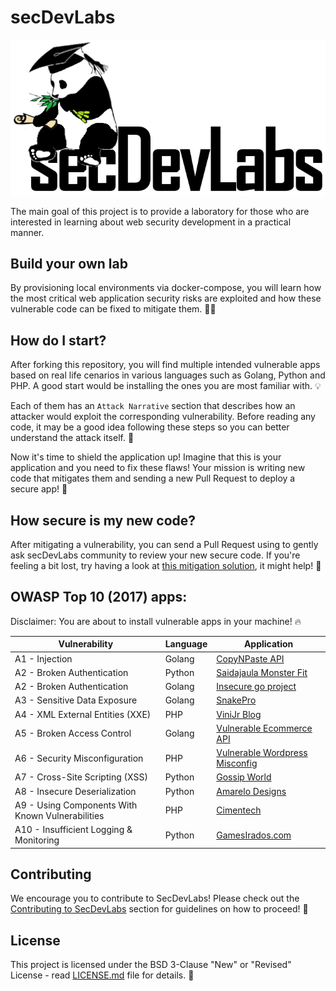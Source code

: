 # secDevLabs

<img src="images/secDevLabs-logo.png" align="" height="" />

The main goal of this project is to provide a laboratory for those who are interested in learning about web security development in a practical manner.

## Build your own lab

By provisioning local environments via docker-compose, you will learn how the most critical web application security risks are exploited and how these vulnerable code can be fixed to mitigate them. 👩‍💻

## How do I start?

After forking this repository, you will find multiple intended vulnerable apps based on real life cenarios in various languages such as Golang, Python and PHP. A good start would be installing the ones you are most familiar with. 💡

Each of them has an `Attack Narrative` section that describes how an attacker would exploit the corresponding vulnerability.  Before reading any code, it may be a good idea following these steps so you can better understand the attack itself. 💉

Now it's time to shield the application up! Imagine that this is your application and you need to fix these flaws! Your mission is writing new code that mitigates them and sending a new Pull Request to deploy a secure app! 🔐

## How secure is my new code?

After mitigating a vulnerability, you can send a Pull Request using to gently ask secDevLabs community to review your new secure code. If you're feeling a bit lost, try having a look at [this mitigation solution](https://github.com/globocom/secDevLabs/pull/29), it might help! 🚀

##  OWASP Top 10 (2017) apps:

Disclaimer: You are about to install vulnerable apps in your machine! 🔥

| Vulnerability | Language | Application |
| --- | --- | --- | 
| A1 - Injection | Golang | [CopyNPaste API](owasp-top10-2017-apps/a1/copy-n-paste) |
| A2 - Broken Authentication | Python | [Saidajaula Monster Fit](owasp-top10-2017-apps/a2/saidajaula-monster) |
| A2 - Broken Authentication | Golang | [Insecure go project](owasp-top10-2017-apps/a2/insecure-go-project) |
| A3 - Sensitive Data Exposure | Golang | [SnakePro](owasp-top10-2017-apps/a3/snake-pro)|
| A4 - XML External Entities (XXE) | PHP | [ViniJr Blog](owasp-top10-2017-apps/a4/vinijr-blog) |
| A5 - Broken Access Control | Golang | [Vulnerable Ecommerce API](owasp-top10-2017-apps/a5/ecommerce-api) |
| A6 - Security Misconfiguration | PHP | [Vulnerable Wordpress Misconfig](owasp-top10-2017-apps/a6/misconfig-wordpress) |
| A7 - Cross-Site Scripting (XSS) | Python | [Gossip World](owasp-top10-2017-apps/a7/gossip-world) |
| A8 - Insecure Deserialization | Python | [Amarelo Designs](owasp-top10-2017-apps/a8/amarelo-designs) |
| A9 - Using Components With Known Vulnerabilities | PHP | [Cimentech](owasp-top10-2017-apps/a9/cimentech) |
| A10 - Insufficient Logging & Monitoring | Python | [GamesIrados.com](owasp-top10-2017-apps/a10/games-irados) |

## Contributing
We encourage you to contribute to SecDevLabs! Please check out the [Contributing to SecDevLabs](/docs/CONTRIBUTING.md) section for guidelines on how to proceed! 🎉

## License

This project is licensed under the BSD 3-Clause "New" or "Revised" License - read [LICENSE.md](LICENSE.md) file for details. 📖
